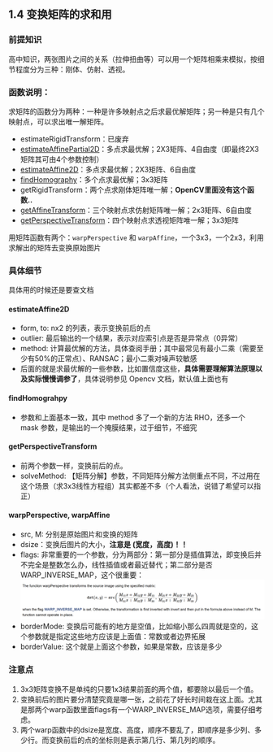 ## 1.4 变换矩阵的求和用

### 前提知识

高中知识，两张图片之间的关系（拉伸扭曲等）可以用一个矩阵相乘来模拟，按细节程度分为三种：刚体、仿射、透视。

### 函数说明：

求矩阵的函数分为两种：一种是许多映射点之后求最优解矩阵；另一种是只有几个映射点，可以求出唯一解矩阵。

- estimateRigidTransform：已废弃
- [estimateAffinePartial2D](https://docs.opencv.org/4.x/d9/d0c/group__calib3d.html#gad767faff73e9cbd8b9d92b955b50062d "Computes an optimal limited affine transformation with 4 degrees of freedom between two 2D point sets...")：多点求最优解；2X3矩阵、4自由度（即最终2X3矩阵其可由4个参数控制）
- [estimateAffine2D](https://docs.opencv.org/4.x/d9/d0c/group__calib3d.html#ga27865b1d26bac9ce91efaee83e94d4dd "Computes an optimal affine transformation between two 2D point sets.")：多点求最优解；2X3矩阵、6自由度
- [findHomography](https://docs.opencv.org/4.x/d9/d0c/group__calib3d.html#ga4abc2ece9fab9398f2e560d53c8c9780 "Finds a perspective transformation between two planes.")：多个点求最优解；3x3矩阵
- getRigidTransform：两个点求刚体矩阵唯一解；**OpenCV里面没有这个函数..**
- [getAffineTransform](https://docs.opencv.org/4.x/da/d54/group__imgproc__transform.html#ga8f6d378f9f8eebb5cb55cd3ae295a999 "Calculates an affine transform from three pairs of the corresponding points.")：三个映射点求仿射矩阵唯一解；2x3矩阵、6自由度
- [getPerspectiveTransform](https://docs.opencv.org/4.x/da/d54/group__imgproc__transform.html#ga20f62aa3235d869c9956436c870893ae "Calculates a perspective transform from four pairs of the corresponding points.")：四个映射点求透视矩阵唯一解；3x3矩阵

用矩阵函数有两个：`warpPerspective` 和 `warpAffine`，一个3x3，一个2x3，利用求解出的矩阵去变换原始图片

### 具体细节

具体用的时候还是要查文档

#### estimateAffine2D

- form, to: nx2 的列表，表示变换前后的点
- outlier: 最后输出的一个结果，表示对应索引点是否是异常点（0异常）
- method: 计算最优解的方法，具体查阅手册；其中最常见有最小二乘（需要至少有50%的正常点）、RANSAC；最小二乘对噪声较敏感
- 后面的就是求最优解的一些参数，比如置信度这些，**具体需要理解算法原理以及实际慢慢调参了**，具体说明参见 Opencv 文档，默认值上面也有

#### findHomograhpy

- 参数和上面基本一致，其中 method 多了一个新的方法 RHO，还多一个 mask 参数，是输出的一个掩膜结果，过于细节，不细究

#### getPerspectiveTransform

- 前两个参数一样，变换前后的点。
- solveMethod: 【矩阵分解】参数，不同矩阵分解方法侧重点不同，不过用在这个场景（求3x3线性方程组）其实都差不多（个人看法，说错了希望可以指正）

#### warpPerspective, warpAffine

- src, M: 分别是原始图片和变换的矩阵
- dsize：变换后图片的大小，**注意是 (宽度，高度)！！**
- flags: 非常重要的一个参数，分为两部分：第一部分是插值算法，即变换后并不完全是整数怎么办，线性插值或者最近替代；第二部分是否WARP_INVERSE_MAP，这个很重要：
  ![1720834506166](image/1.5/1720834506166.png)
- borderMode: 变换后可能有的地方是空值，比如缩小那么四周就是空的，这个参数就是指定这些地方应该是上面值：常数或者边界拓展
- borderValue: 这个就是上面这个参数，如果是常数，应该是多少

### 注意点

1. 3x3矩阵变换不是单纯的只要1x3结果前面的两个值，都要除以最后一个值。
2. 变换前后的图片要分清楚究竟是哪一张，之前花了好长时间栽在这上面。尤其是那两个warp函数里面flags有一个WARP_INVERSE_MAP选项，需要仔细考虑。
3. 两个warp函数中的dsize是宽度、高度，顺序不要乱了，即顺序是多少列、多少行。而变换前后的点的坐标则是表示第几行、第几列的顺序。
